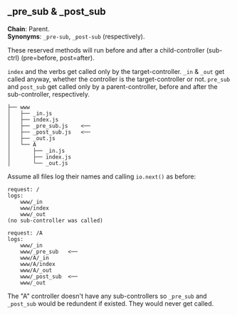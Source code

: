 _pre_sub & _post_sub
--------------------
**Chain**: Parent.  
**Synonyms**: `_pre-sub`, `_post-sub` (respectively).

These reserved methods will run before and after a child-controller (sub-ctrl) (pre=before, post=after).

`index` and the verbs get called only by the target-controller. `_in` & `_out` get called anyway, whether the controller is the target-controller or not. `pre_sub` and `post_sub` get called only by a parent-controller, before and after the sub-controller, respectively.
```
├── www
│   ├── _in.js
│   ├── index.js
│   ├── _pre_sub.js    <──
│   ├── _post_sub.js   <──
│   ├── _out.js
│   └── A
│       ├── _in.js
│       ├── index.js
│       └── _out.js
```

Assume all files log their names and calling `io.next()` as before:
```
request: /
logs:
	www/_in
	www/index
	www/_out
(no sub-controller was called)

request: /A
logs:
	www/_in
	www/_pre_sub   <──
	www/A/_in
	www/A/index
	www/A/_out
	www/_post_sub  <──
	www/_out
```

The "A" controller doesn't have any sub-controllers so `_pre_sub` and `_post_sub` would be redundent if existed. They would never get called.
